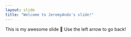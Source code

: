 ```yaml
---
layout: slide
title: "Welcome to JeremyAndo's slide!"
---
```

This is my awesome slide :tada:
Use the left arrow to go back!
